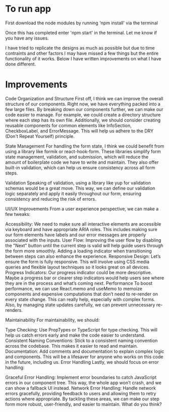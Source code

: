 # To run app

First download the node modules by running 'npm install' via the terminal

Once this has completed enter 'npm start' in the terminal. Let me know if you have any issues.

I have tried to replicate the designs as much as possible but due to time contraints and other factors I may have missed a few things but the entire functionality of it works. Below I have written improvements on what I have done different. 

# Improvements 

Code Organization and Structure
First off, I think we can improve the overall structure of our components. Right now, we have everything packed into a few large files. By breaking down our components further, we can make our code easier to manage. For example, we could create a directory structure where each step has its own file. Additionally, we should consider creating reusable components for common elements like InfoSection, CheckboxLabel, and ErrorMessage. This will help us adhere to the DRY (Don't Repeat Yourself) principle.

State Management
For handling the form state, I think we could benefit from using a library like formik or react-hook-form. These libraries simplify form state management, validation, and submission, which will reduce the amount of boilerplate code we have to write and maintain. They also offer built-in validation, which can help us ensure consistency across all form steps.

Validation
Speaking of validation, using a library like yup for validation schemas would be a great move. This way, we can define our validation logic separately and apply it easily throughout our form, ensuring consistency and reducing the risk of errors.

UI/UX Improvements
From a user experience perspective, we can make a few tweaks:

Accessibility: We need to make sure all interactive elements are accessible via keyboard and have appropriate ARIA roles. This includes making sure our form elements have labels and our error messages are properly associated with the inputs.
User Flow: Improving the user flow by disabling the "Next" button until the current step is valid will help guide users through the form more smoothly. Adding a loading indicator when transitioning between steps can also enhance the experience.
Responsive Design: Let’s ensure the form is fully responsive. This will involve using CSS media queries and flexible layout techniques so it looks great on all devices.
Progress Indicators: Our progress indicator could be more descriptive. Maybe a progress bar or clearer step indicators would help users see where they are in the process and what’s coming next.
Performance
To boost performance, we can use React.memo and useMemo to memoize components and expensive computations that don’t need to re-render on every state change. This can really help, especially with complex forms. Also, by managing state updates carefully, we can prevent unnecessary re-renders.

Maintainability
For maintainability, we should:

Type Checking: Use PropTypes or TypeScript for type checking. This will help us catch errors early and make the code easier to understand.
Consistent Naming Conventions: Stick to a consistent naming convention across the codebase. This makes it easier to read and maintain.
Documentation: Add comments and documentation to explain complex logic and components. This will be a lifesaver for anyone who works on this code in the future, including us.
Error Handling
Lastly, we should focus on error handling:

Graceful Error Handling: Implement error boundaries to catch JavaScript errors in our component tree. This way, the whole app won’t crash, and we can show a fallback UI instead.
Network Error Handling: Handle network errors gracefully, providing feedback to users and allowing them to retry actions where appropriate.
By tackling these areas, we can make our step form more robust, user-friendly, and easier to maintain. What do you think?